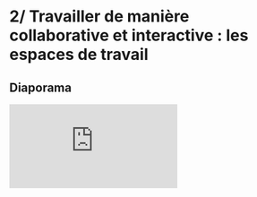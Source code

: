 # 2/ Travailler de manière collaborative et interactive : les espaces de travail

## Diaporama

<iframe src="https://docs.google.com/presentation/d/e/2PACX-1vQbhwFiJunFdffD05TyuzJaj1OCdW_PnFJlPMYbTcOmsy_Sfi2-yHLtQzGP_COFPBW6yRGW2xy0ZQXC/embed?start=false&loop=false&delayms=60000" frameborder="0" allowfullscreen="true" mozallowfullscreen="true" webkitallowfullscreen="true"></iframe>